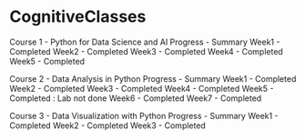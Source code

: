 # CognitiveClasses
Course 1 - Python for Data Science and AI
  Progress - Summary
    Week1 - Completed
    Week2 - Completed
    Week3 - Completed
    Week4 - Completed
    Week5 - Completed

Course 2 - Data Analysis in Python
  Progress - Summary
    Week1 - Completed
    Week2 - Completed
    Week3 - Completed
    Week4 - Completed
    Week5 - Completed : Lab not done
    Week6 - Completed
    Week7 - Completed

Course 3 - Data Visualization with Python
  Progress - Summary
    Week1 - Completed
    Week2 - Completed
    Week3 - Completed

